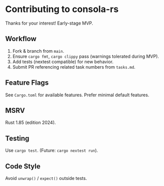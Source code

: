 # Contributing to consola-rs

Thanks for your interest! Early-stage MVP.

## Workflow

1. Fork & branch from `main`.
1. Ensure `cargo fmt`, `cargo clippy` pass (warnings tolerated during MVP).
1. Add tests (nextest compatible) for new behavior.
1. Submit PR referencing related task numbers from `tasks.md`.

## Feature Flags

See `Cargo.toml` for available features. Prefer minimal default features.

## MSRV

Rust 1.85 (edition 2024).

## Testing

Use `cargo test`. (Future: `cargo nextest run`).

## Code Style

Avoid `unwrap()` / `expect()` outside tests.
